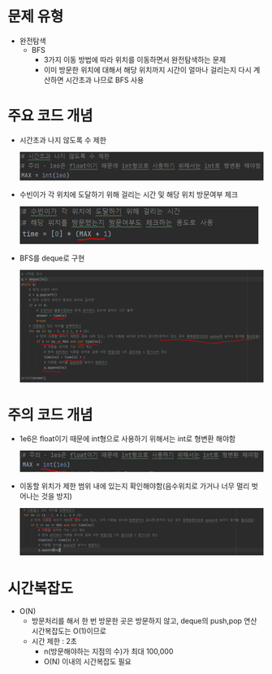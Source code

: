 # 문제 유형
- 완전탐색
  - BFS
    - 3가지 이동 방법에 따라 위치를 이동하면서 완전탐색하는 문제
    - 이미 방문한 위치에 대해서 해당 위치까지 시간이 얼마나 걸리는지 다시 계산하면 시간초과 나므로 BFS 사용

# 주요 코드 개념
- 시간초과 나지 않도록 수 제한 

  ![img.png](../../../이미지/숨바꼭질_1.png)

- 수빈이가 각 위치에 도달하기 위해 걸리는 시간 및 해당 위치 방문여부 체크

  ![img_1.png](../../../이미지/숨바꼭질_2.png)

- BFS를 deque로 구현 

  ![img_2.png](../../../이미지/숨바꼭질_3.png)  

# 주의 코드 개념
- 1e6은 float이기 때문에 int형으로 사용하기 위해서는 int로 형변환 해야함
  
  ![img_3.png](../../../이미지/숨바꼭질_4.png)

- 이동할 위치가 제한 범위 내에 있는지 확인해야함(음수위치로 가거나 너무 멀리 벗어나는 것을 방지)

  ![img.png](../../../이미지/숨바꼭질_5.png)

# 시간복잡도
- O(N)
  - 방문처리를 해서 한 번 방문한 곳은 방문하지 않고, deque의 push,pop 연산 시간복잡도는 O(1)이므로
  - 시간 제한 : 2초
    - n(방문해야하는 지점의 수)가 최대 100,000
    - O(N) 이내의 시간복잡도 필요
